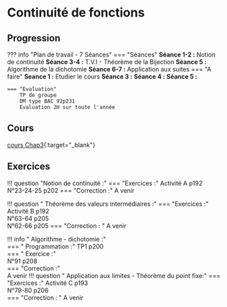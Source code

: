 # Continuité de fonctions

## Progression
??? info "Plan de travail - 7 Séances"
    === "Séances" 
        **Séance 1-2 :** Notion de continuité 
        **Séance 3-4 :** T.V.I - Théorème de la Bijection
        **Séance 5 :** Algorithme de la dichotomie
        **Séance 6-7 :** Application aux suites
    === "A faire"
        **Seance 1 :** Etudier le cours 
        **Séance 3 :** 
        **Séance 4 :** 
        **Séance 5 :** 
    
    === "Evaluation"
        TP de groupe  
        DM type BAC 92p231  
        Evaluation 2H sur toute l'année  
    
## Cours 
[cours Chap3](./Cours-chap3.pdf){:target="_blank"}

## Exercices 

!!! question "Notion de continuité :"
    === "Exercices :" 
        Activité A p192  
        N°23-24-25 p202
    === "Correction :"
        A venir

!!! question " Théorème des valeurs intermédiaires :"
    === "Exercices :"
        Activité B p192  
        N°63-64 p205  
        N°62-66 p205 
    === "Correction : "
        A venir

!!! info " Algorithme - dichotomie :"  
    === " Programmation :"
        TP1 p200  
    === " Exercice :"  
        N°91 p208  
    === "Correction :"  
        A venir
!!! question " Application aux limites - Théorème du point fixe:"
    === "Exercices :"
        Activité C p193  
        N°79-80 p206  
    === "Correction : "
        A venir


